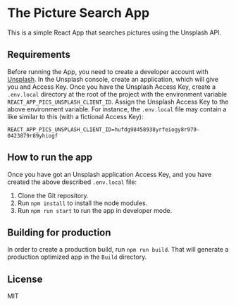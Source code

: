 # The Picture Search App
This is a simple React App that searches pictures using the Unsplash API.

## Requirements
Before running the App, you need to create a developer account with [Unsplash](https://unsplash.com/developers).
In the Unsplash console, create an application, which will give you and Access Key.
Once you have the Unsplash Access Key, create a `.env.local` directory at the root of the project with the environment variable `REACT_APP_PICS_UNSPLASH_CLIENT_ID`.
Assign the Unsplash Access Key to the above environment variable. For instance, the `.env.local` file may contain a like similar to this (with a fictional Access Key):
```
REACT_APP_PICS_UNSPLASH_CLIENT_ID=hufdg98458938yrfeiogy8r979-0423879r89yhiogf
```

## How to run the app
Once you have got an Unsplash application Access Key, and you have created the above described `.env.local` file:
1. Clone the Git repository.
2. Run `npm install` to install the node modules.
3. Run `npm run start` to run the app in developer mode.

## Building for production
In order to create a production build, run `npm run build`.
That will generate a production optimized app in the `Build` directory.

## License
MIT